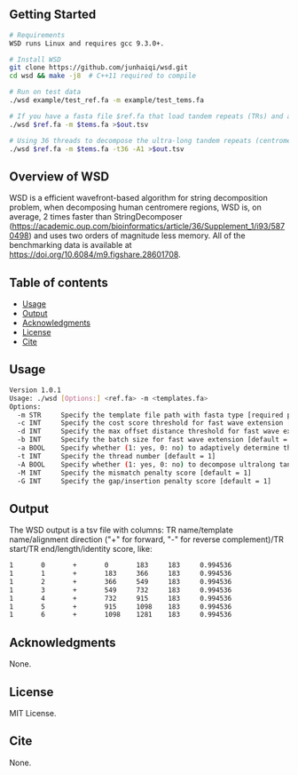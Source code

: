 ## Getting Started

```bash
# Requirements
WSD runs Linux and requires gcc 9.3.0+.

# Install WSD
git clone https://github.com/junhaiqi/wsd.git
cd wsd && make -j8  # C++11 required to compile

# Run on test data
./wsd example/test_ref.fa -m example/test_tems.fa

# If you have a fasta file $ref.fa that load tandem repeats (TRs) and a fasta file $tems.fa that load template sequences, you can run this command to obtain decomposition results in a tsv file $out.tsv  
./wsd $ref.fa -m $tems.fa >$out.tsv

# Using 36 threads to decompose the ultra-long tandem repeats (centromeres)  
./wsd $ref.fa -m $tems.fa -t36 -A1 >$out.tsv   

```

## Overview of WSD
WSD is a efficient wavefront-based algorithm for string decomposition problem, when decomposing human centromere regions, WSD is, on average, 2 times faster than StringDecomposer (https://academic.oup.com/bioinformatics/article/36/Supplement_1/i93/5870498) and uses two orders of magnitude less memory. All of the benchmarking data is available at https://doi.org/10.6084/m9.figshare.28601708.

## Table of contents
  * [Usage](#usage)
  * [Output](#output)
  * [Acknowledgments](#acknowledgments)
  * [License](#license)
  * [Cite](#cite)

## Usage
```bash
Version 1.0.1
Usage: ./wsd [Options:] <ref.fa> -m <templates.fa>
Options:
  -m STR     Specify the template file path with fasta type [required parameters]
  -c INT     Specify the cost score threshold for fast wave extension [default = 10]
  -d INT     Specify the max offset distance threshold for fast wave extension [default = 100]
  -b INT     Specify the batch size for fast wave extension [default = 1000]
  -a BOOL    Specify whether (1: yes, 0: no) to adaptively determine the batch size [default = 1]
  -t INT     Specify the thread number [default = 1]
  -A BOOL    Specify whether (1: yes, 0: no) to decompose ultralong tandem repeat assemblies [default = 0]
  -M INT     Specify the mismatch penalty score [default = 1]
  -G INT     Specify the gap/insertion penalty score [default = 1]
```

## Output
The WSD output is a tsv file with columns: TR name/template name/alignment direction ("+" for forward, "-" for reverse complement)/TR start/TR end/length/identity score, like:
```bash
1       0       +       0       183     183     0.994536
1       1       +       183     366     183     0.994536
1       2       +       366     549     183     0.994536
1       3       +       549     732     183     0.994536
1       4       +       732     915     183     0.994536
1       5       +       915     1098    183     0.994536
1       6       +       1098    1281    183     0.994536
```

## Acknowledgments
None.

## License 
MIT License.

## Cite
None.
